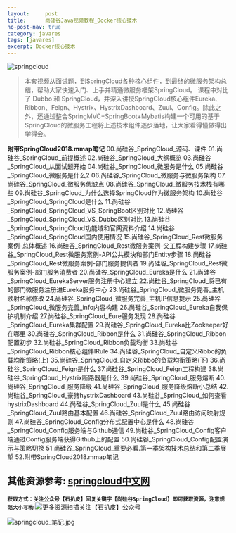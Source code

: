 ```yaml
---
layout:     post
title:      尚硅谷Java视频教程_Docker核心技术
no-post-nav: true
category: javares
tags: [javares]
excerpt: Docker核心技术
---
```



![springcloud](https://upload-images.jianshu.io/upload_images/12555954-aaeaa16ac5eb80ef.jpg?imageMogr2/auto-orient/strip%7CimageView2/2/w/1240)
> 本套视频从面试题，到SpringCloud各种核心组件，到最终的微服务架构总结，帮助大家快速入门、上手并精通微服务框架SpringCloud。
课程中对比了 Dubbo 和 SpringCloud，并深入讲授SpringCloud核心组件Eureka、Ribbon、Feign、Hystrix、HystrixDashboard、Zuul、Config。除此之外，还通过整合SpringMVC+SpringBoot+Mybatis构建一个可用的基于SpringCloud的微服务工程将上述技术组件逐步落地，让大家看得懂做得出学得会。

**附带SpringCloud2018.mmap笔记**
00.尚硅谷_SpringCloud_源码、课件 
01.尚硅谷_SpringCloud_前提概述 
02.尚硅谷_SpringCloud_大纲概览 
03.尚硅谷_SpringCloud_从面试题开始 
04.尚硅谷_SpringCloud_微服务是什么 
05.尚硅谷_SpringCloud_微服务是什么2 
06.尚硅谷_SpringCloud_微服务与微服务架构 
07.尚硅谷_SpringCloud_微服务优缺点 
08.尚硅谷_SpringCloud_微服务技术栈有哪些 
09.尚硅谷_SpringCloud_为什么选择SpringCloud作为微服务架构 
10.尚硅谷_SpringCloud_SpringCloud是什么 
11.尚硅谷_SpringCloud_SpringCloud_VS_SpringBoot区别对比 
12.尚硅谷_SpringCloud_SpringCloud_VS_Dubbo区别对比 
13.尚硅谷_SpringCloud_SpringCloud功能域和官网资料介绍 
14.尚硅谷_SpringCloud_SpringCloud国内使用情况 
15.尚硅谷_SpringCloud_Rest微服务案例-总体概述 
16.尚硅谷_SpringCloud_Rest微服务案例-父工程构建步骤 
17.尚硅谷_SpringCloud_Rest微服务案例-API公共模块和部门Entity步骤
18.尚硅谷_SpringCloud_Rest微服务案例-部门服务提供者 
19.尚硅谷_SpringCloud_Rest微服务案例-部门服务消费者 
20.尚硅谷_SpringCloud_Eureka是什么 
21.尚硅谷_SpringCloud_EurekaServer服务注册中心建立 
22.尚硅谷_SpringCloud_将已有的部门微服务注册进Eureka服务中心 
23.尚硅谷_SpringCloud_微服务完善_主机映射名称修改 
24.尚硅谷_SpringCloud_微服务完善_主机IP信息提示 
25.尚硅谷_SpringCloud_微服务完善_info内容构建 
26.尚硅谷_SpringCloud_Eureka自我保护机制介绍 
27.尚硅谷_SpringCloud_Eure服务发现 
28.尚硅谷_SpringCloud_Eureka集群配置 
29.尚硅谷_SpringCloud_Eureka比Zookeeper好在哪里 
30.尚硅谷_SpringCloud_Ribbon是什么 
31.尚硅谷_SpringCloud_Ribbon配置初步 
32.尚硅谷_SpringCloud_Ribbon负载均衡 
33.尚硅谷_SpringCloud_Ribbon核心组件IRule 
34.尚硅谷_SpringCloud_自定义Ribbo的负载均衡策略(上) 
35.尚硅谷_SpringCloud_自定义Ribbo的负载均衡策略(下) 
36.尚硅谷_SpringCloud_Feign是什么 
37.尚硅谷_SpringCloud_Feign工程构建 
38.尚硅谷_SpringCloud_Hystrix断路器是什么 
39.尚硅谷_SpringCloud_服务熔断 
40.尚硅谷_SpringCloud_服务降级 
41.尚硅谷_SpringCloud_服务降级熔断小总结 
42.尚硅谷_SpringCloud_豪猪hystrixDashboard 
43.尚硅谷_SpringCloud_如何查看hystrixDashboard 
44.尚硅谷_SpringCloud_Zuul是什么 
45.尚硅谷_SpringCloud_Zuul路由基本配置 
46.尚硅谷_SpringCloud_Zuul路由访问映射规则 
47.尚硅谷_SpringCloud_Config分布式配置中心是什么 
48.尚硅谷_SpringCloud_Config服务端与Github通信 
49.尚硅谷_SpringCloud_Config客户端通过Config服务端获得Github上的配置 
50.尚硅谷_SpringCloud_Config配置演示与策略切换 
51.尚硅谷_SpringCloud_重要必看.第一季架构技术总结和第二季展望
52.附带SpringCloud2018.mmap笔记

其他资源参考:
[springcloud中文网](https://springcloud.cc/)
---
**`获取方式：关注公众号【石扒皮】回复关键字【尚硅谷SpringCloud】即可获取资源，注意规范大小写哟`**
![更多资源扫描关注【石扒皮】公众号](https://upload-images.jianshu.io/upload_images/12555954-392dfb59326481b0.png?imageMogr2/auto-orient/strip%7CimageView2/2/w/1240)

![springcloud_笔记.jpg](https://upload-images.jianshu.io/upload_images/12555954-8ce5bb9fd438c078.jpg?imageMogr2/auto-orient/strip%7CimageView2/2/w/1240)
